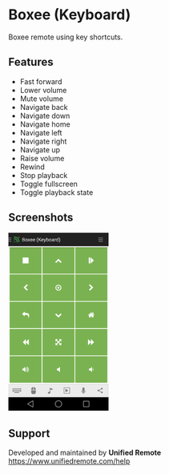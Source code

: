 # Boxee (Keyboard)
Boxee remote using key shortcuts.

## Features
*  Fast forward
*  Lower volume
*  Mute volume
*  Navigate back
*  Navigate down
*  Navigate home
*  Navigate left
*  Navigate right
*  Navigate up
*  Raise volume
*  Rewind
*  Stop playback
*  Toggle fullscreen
*  Toggle playback state

## Screenshots
<img src="screen.png" width="200" />

## Support
Developed and maintained by **Unified Remote**  
https://www.unifiedremote.com/help
